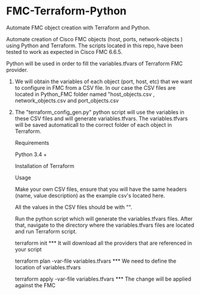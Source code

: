 # FMC-Terraform-Python
Automate FMC object creation with Terraform and Python.

Automate creation of Cisco FMC objects (host, ports, network-objects ) using Python and Terraform. 
The scripts located in this repo, have been tested to work as expected in Cisco FMC 6.6.5. 




Python will be used in order to fill the variables.tfvars of Terraform FMC provider. 

1) We will obtain the variables of each object (port, host, etc) that we want to configure in FMC from 
   a CSV file. In our case the CSV files are located in Python_FMC folder named "host_objects.csv , network_objects.csv and
   port_objects.csv

2) The "terraform_config_gen.py" python script will use the variables in these CSV files and will generate variables.tfvars. The 
   variables.tfvars will be saved automaticall to the correct folder of each object in Terraform. 
   
   
   Requirements
   
   Python 3.4 +
   
   Installation of Terraform 
   
   
   
   Usage
   
   Make your own CSV files, ensure that you will have the same headers (name, value description) as the example csv's located here. 
   
   All the values in the CSV files should be with "". 
   
   
   Run the python script which will generate the variables.tfvars files. After that, navigate to the directory where the variables.tfvars files
   are located and run Terraform script.
   
   terraform init    *** It will download all the providers that are referenced in your script
   
   
   terraform plan -var-file variables.tfvars       *** We need to define the location of variables.tfvars 
   
   
   terraform apply -var-file variables.tfvars     *** The change will be applied against the FMC
